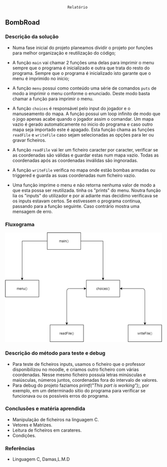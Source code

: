 								Relatório


## BombRoad


### Descrição da solução 

- Numa fase inicial do projeto planeamos dividir o projeto por funções para melhor organização e reutilização do código;
- A função `main` vai chamar 2 funções uma delas para imprimir o menu sempre que o programa é inicializado e outra que trata do resto do programa. Sempre que o programa é inicializado isto garante que o menu é imprimido no inicio;
- A função `menu` possui como conteúdo uma série de comandos `puts` de modo a imprimir o menu conforme o enunciado. Deste modo basta chamar a função para imprimir o menu.
- A função `choices` é responsável pelo input do jogador e o manuseamento do mapa. A função possui um loop infinito de modo que o jogo apenas acabe quando o jogador assim o comandar. Um mapa vazio é gerado automaticamente no inicio do programa e caso outro mapa seja importado este é apagado. Esta função chama as funções `readFile` e `writeFile` caso sejam selecionadas as opções para ler ou gravar ficheiros.
- A função `readFile` vai ler um ficheiro caracter por caracter, verificar se as coordenadas são válidas e guardar estas num mapa vazio. Todas as coordenadas após as coordenadas inválidas são ingnoradas.
- A função `writeFile` verifica no mapa onde estão bombas armadas ou triggered e guarda as suas coordenadas num ficheiro vazio.

-   Uma função imprime o menu e não retorna nenhuma valor de modo a que esta possa ser reutilizada. tinha os "prints" do menu. Noutra função lia os "inputs" do utilizador e por ai adiante mas decidimo verificava se os inputs estavam certos. Se estivessem o programa continua, passando para a função seguinte. Caso contrário mostra uma mensagem de erro.


### Fluxograma 

![Fluxograma](Fluxograma.png)
</b>

### Descrição do método para teste e debug

- Para teste de ficheiros inputs, usamos o ficheiro que o professor disponibilizou no moodle, e criamos outro ficheiro com várias coordenadas. Nesse mesmo ficheiro possuía letras minúsculas e maiúsculas, números juntos, coordenadas fora do intervalo de valores.
- Para debug do projeto faziamos _printf("This part is working");_, por exemplo, em um determinado sitio do programa para verificar se funcionava ou os possíveis erros do programa. 

### Conclusões e matéria aprendida 

- Manipulação de ficheiros na linguagem C.
- Vetores e Matrizes.
- Leitura de ficheiros em carateres.
- Condições.


### Referências 

- Linguagem C, Damas,L.M.D


